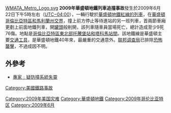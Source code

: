 [WMATA_Metro_Logo.svg](https://zh.wikipedia.org/wiki/File:WMATA_Metro_Logo.svg "fig:WMATA_Metro_Logo.svg") **2009年華盛頓地鐵列車追撞事故**發生於2009年6月22日下午5時左右（[UTC−04:00](../Page/UTC−04:00.md "wikilink")），一輛行駛於[華盛頓地鐵](../Page/華盛頓地鐵.md "wikilink")[紅線的列車](../Page/華盛頓地鐵紅線.md "wikilink")，在[華盛頓哥倫比亞特區和](https://zh.wikipedia.org/wiki/華盛頓哥倫比亞特區 "wikilink")[馬利蘭州交界](https://zh.wikipedia.org/wiki/馬利蘭州 "wikilink")，撞上前方停止等待進站的另一班列車，首兩節車廂更剷上前面地鐵列車，開[罐頭](../Page/罐頭.md "wikilink")般削開，該列車隨車員當場死亡，總計造成至少9死76傷。地點是[哥倫比亞特區東北部](https://zh.wikipedia.org/wiki/哥倫比亞特區 "wikilink")[托騰堡站和](https://zh.wikipedia.org/wiki/托騰堡站 "wikilink")[塔科馬站間](https://zh.wikipedia.org/wiki/塔科馬站 "wikilink")。該地鐵線是華盛頓主要[交通工具](https://zh.wikipedia.org/wiki/交通工具 "wikilink")，是華盛頓地鐵40年來，最嚴重的交通意外。[联邦调查局](../Page/联邦调查局.md "wikilink")已排除[恐怖襲擊](https://zh.wikipedia.org/wiki/恐怖襲擊 "wikilink")，不過成因不明。

## 外參考

  - [專家﹕疑防撞系統失靈](https://web.archive.org/web/20090627112253/http://hk.news.yahoo.com/article/090623/4/cukg.html)

[Category:美國鐵路事故](https://zh.wikipedia.org/wiki/Category:美國鐵路事故 "wikilink")

[Category:2009年美国灾难](https://zh.wikipedia.org/wiki/Category:2009年美国灾难 "wikilink") [Category:華盛頓地鐵](https://zh.wikipedia.org/wiki/Category:華盛頓地鐵 "wikilink") [Category:2009年哥伦比亚特区](https://zh.wikipedia.org/wiki/Category:2009年哥伦比亚特区 "wikilink") [Category:2009年6月](https://zh.wikipedia.org/wiki/Category:2009年6月 "wikilink")